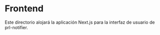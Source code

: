 # Frontend

Este directorio alojará la aplicación Next.js para la interfaz de usuario de prl-notifier.
